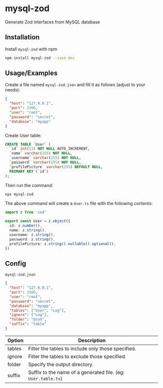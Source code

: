 # mysql-zod

Generate Zod interfaces from MySQL database

## Installation

Install `mysql-zod` with npm

```bash
npm install mysql-zod --save-dev
```

## Usage/Examples

Create a file named `mysql-zod.json` and fill it as follows (adjust to your needs):

```json
{
  "host": "127.0.0.1",
  "port": 3306,
  "user": "root",
  "password": "secret",
  "database": "myapp"
}
```

Create User table:

```sql
CREATE TABLE `User` (
  `id` int(11) NOT NULL AUTO_INCREMENT,
  `name` varchar(255) NOT NULL,
  `username` varchar(255) NOT NULL,
  `password` varchar(255) NOT NULL,
  `profilePicture` varchar(255) DEFAULT NULL,
  PRIMARY KEY (`id`)
);
```
Then run the command:

```bash
npx mysql-zod
```

The above command will create a `User.ts` file with the following contents:

```typescript
import z from 'zod'

export const User = z.object({
  id: z.number(),
  name: z.string(),
  username: z.string(),
  password: z.string(),
  profilePicture: z.string().nullable().optional(),
})
```
## Config

`mysql-zod.json`
```json
{
  "host": "127.0.0.1",
  "port": 3306,
  "user": "root",
  "password": "secret",
  "database": "myapp",
  "tables": ["User", "Log"],
  "ignore": ["Log"],
  "folder": "@zod",
  "suffix": "table"
}
```

| Option | Description |
| ------ | ----------- |
| tables | Filter the tables to include only those specified. |
| ignore | Filter the tables to exclude those specified. |
| folder | Specify the output directory. |
| suffix | Suffix to the name of a generated file. (eg: `User.table.ts`) |
